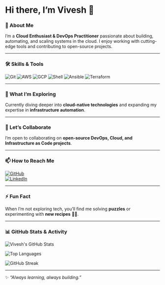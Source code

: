 # Hi there, I’m Vivesh 👋  

### 🚀 About Me  
I’m a **Cloud Enthusiast & DevOps Practitioner** passionate about building, automating, and scaling systems in the cloud. I enjoy working with cutting-edge tools and contributing to open-source projects.  

---

### 🛠️ Skills & Tools  
![Git](https://img.shields.io/badge/-Git-F05032?logo=git&logoColor=white)
![AWS](https://img.shields.io/badge/-AWS-232F3E?logo=amazon-aws&logoColor=white)
![GCP](https://img.shields.io/badge/-GCP-4285F4?logo=google-cloud&logoColor=white)
![Shell](https://img.shields.io/badge/-Shell_Scripting-4EAA25?logo=gnu-bash&logoColor=white)
![Ansible](https://img.shields.io/badge/-Ansible-EE0000?logo=ansible&logoColor=white)
![Terraform](https://img.shields.io/badge/-Terraform-623CE4?logo=terraform&logoColor=white)

---

### 🌱 What I’m Exploring  
Currently diving deeper into **cloud-native technologies** and expanding my expertise in **infrastructure automation**.  

---

### 🤝 Let’s Collaborate  
I’m open to collaborating on **open-source DevOps, Cloud, and Infrastructure as Code projects**.  

---

### 📫 How to Reach Me  
[![GitHub](https://img.shields.io/badge/-GitHub-181717?logo=github&logoColor=white)](https://github.com/vivs-ty)  
[![LinkedIn](https://img.shields.io/badge/-LinkedIn-0A66C2?logo=linkedin&logoColor=white)](https://in.linkedin.com/in/vivesh-tyagi-9085a9a9)

---

### ⚡ Fun Fact  
When I’m not exploring tech, you’ll find me solving **puzzles** or experimenting with **new recipes** 🍲🧩.  

---

### 📊 GitHub Stats & Activity  

![Vivesh's GitHub Stats](https://github-readme-stats.vercel.app/api?username=vivs-ty&show_icons=true&theme=tokyonight)  

![Top Languages](https://github-readme-stats.vercel.app/api/top-langs/?username=vivs-ty&layout=compact&theme=tokyonight)  

![GitHub Streak](https://github-readme-streak-stats.herokuapp.com/?user=vivs-ty&theme=tokyonight)  

---

✨ *“Always learning, always building.”*  
